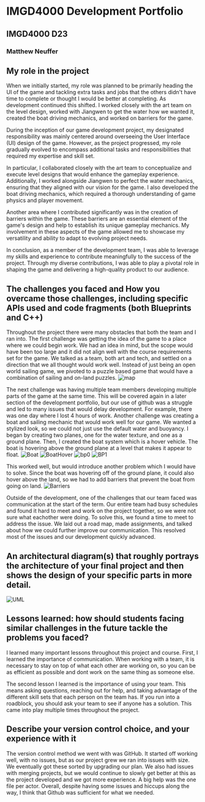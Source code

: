 ﻿# IMGD4000 Development Portfolio
## IMGD4000 D23
### Matthew Neuffer


## My role in the project

When we initially started, my role was planned to be primarily heading the UI of the game and tackling extra tasks and jobs that the others didn't have time to complete or thought I would be better at completing. As development continued this shifted. I worked closely with the art team on the level design, worked with Jiangwen to get the water how we wanted it, created the boat driving mechanics, and worked on barriers for the game.

During the inception of our game development project, my designated responsibility was mainly centered around overseeing the User Interface (UI) design of the game. However, as the project progressed, my role gradually evolved to encompass additional tasks and responsibilities that required my expertise and skill set.

In particular, I collaborated closely with the art team to conceptualize and execute level designs that would enhance the gameplay experience. Additionally, I worked alongside Jiangwen to perfect the water mechanics, ensuring that they aligned with our vision for the game. I also developed the boat driving mechanics, which required a thorough understanding of game physics and player movement.

Another area where I contributed significantly was in the creation of barriers within the game. These barriers are an essential element of the game's design and help to establish its unique gameplay mechanics. My involvement in these aspects of the game allowed me to showcase my versatility and ability to adapt to evolving project needs.

In conclusion, as a member of the development team, I was able to leverage my skills and experience to contribute meaningfully to the success of the project. Through my diverse contributions, I was able to play a pivotal role in shaping the game and delivering a high-quality product to our audience.

## The challenges you faced and How you overcame those challenges, including specific APIs used and code fragments (both Blueprints and C++)

Throughout the project there were many obstacles that both the team and I ran into. The first challenge was getting the idea of the game to a place where we could begin work. We had an idea in mind, but the scope would have been too large and it did not align well with the course requirements set for the game. We talked as a team, both art and tech, and settled on a direction that we all thought would work well. Instead of just being an open world sailing game, we pivoted to a puzzle based game that would have a combination of sailing and on-land puzzles.
![map](https://user-images.githubusercontent.com/126025888/235823248-8265be1a-d842-4bb6-8c70-efbbcfa59746.PNG)

The next challenge was having multiple team members developing multiple parts of the game at the same time. This will be covered again in a later section of the development portfolio, but our use of github was a struggle and led to many issues that would delay development. For example, there was one day where I lost 4 hours of work. Another challenge was creating a boat and sailing mechanic that would work well for our game. We wanted a stylized look, so we could not just use the default water and buoyancy. I began by creating two planes, one for the water texture, and one as a ground plane. Then, I created the boat system which is a hover vehicle. The boat is hovering above the ground plane at a level that makes it appear to float. 
![Boat](https://user-images.githubusercontent.com/126025888/235823204-5da7a8b6-7d93-409a-8e7f-aba92fb88603.PNG)
![BoatHover](https://user-images.githubusercontent.com/126025888/235823210-016afa7f-f1db-49df-965b-b5f1c134bafc.PNG)
![bp0](https://user-images.githubusercontent.com/126025888/235823216-8d059e48-4c95-459b-84fd-0e7e9fcd74e7.PNG)
![BP1](https://user-images.githubusercontent.com/126025888/235823221-a913d667-e3cb-4558-aee1-7013dc4da651.PNG)

This worked well, but would introduce another problem which I would have to solve. Since the boat was hovering off of the ground plane, it could also hover above the land, so we had to add barriers that prevent the boat from going on land.
![Barriers](https://user-images.githubusercontent.com/126025888/235823252-9cfd17f5-1bf3-46bd-829b-8c7937195465.PNG)

 
Outside of the development, one of the challenges that our team faced was communication at the start of the term. Our entire team had busy schedules and found it hard to meet and work on the project together, so we were not sure what eachother were doing. To solve this, we found a time to meet to address the issue. We laid out a road map, made assignments, and talked about how we could further improve our communication. This resolved most of the issues and our development quickly advanced.

## An architectural diagram(s) that roughly portrays the architecture of your final project and then shows the design of your specific parts in more detail.
![UML](https://user-images.githubusercontent.com/126025888/235823176-beb2dbdc-f914-4679-aeae-351dade2d95a.png)

## Lessons learned: how should students facing similar challenges in the future tackle the problems you faced?

I learned many important lessons throughout this project and course. First, I learned the importance of communication. When working with a team, it is necessary to stay on top of what each other are working on, so you can be as efficient as possible and dont work on the same thing as someone else.
 
The second lesson I learned is the importance of using your team. This means asking questions, reaching out for help, and taking advantage of the different skill sets that each person on the team has. If you run into a roadblock, you should ask your team to see if anyone has a solution. This came into play multiple times throughout the project.

## Describe your version control choice, and your experience with it

The version control method we went with was GitHub. It started off working well, with no issues, but as our project grew we ran into issues with size. We eventually got these sorted by upgrading our plan. We also had issues with merging projects, but we would continue to slowly get better at this as the project developed and we got more experience. A big help was the one file per actor. Overall, despite having some issues and hiccups along the way, I think that Github was sufficient for what we needed.

